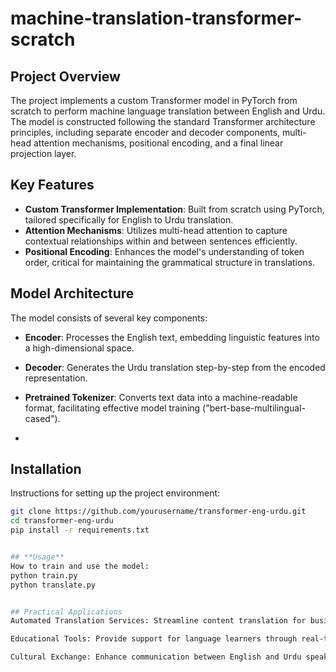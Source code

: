 # machine-translation-transformer-scratch
## Project Overview

The project implements a custom Transformer model in PyTorch from scratch to perform machine language translation between English and Urdu. The model is constructed following the standard Transformer architecture principles, including separate encoder and decoder components, multi-head attention mechanisms, positional encoding, and a final linear projection layer.
## Key Features

- **Custom Transformer Implementation**: Built from scratch using PyTorch, tailored specifically for English to Urdu translation.
- **Attention Mechanisms**: Utilizes multi-head attention to capture contextual relationships within and between sentences efficiently.
- **Positional Encoding**: Enhances the model's understanding of token order, critical for maintaining the grammatical structure in translations.

## Model Architecture

The model consists of several key components:
- **Encoder**: Processes the English text, embedding linguistic features into a high-dimensional space.
- **Decoder**: Generates the Urdu translation step-by-step from the encoded representation.
- **Pretrained Tokenizer**: Converts text data into a machine-readable format, facilitating effective model training ("bert-base-multilingual-cased").

- 

## Installation

Instructions for setting up the project environment:

```bash
git clone https://github.com/yourusername/transformer-eng-urdu.git
cd transformer-eng-urdu
pip install -r requirements.txt


## **Usage**
How to train and use the model:
python train.py
python translate.py


## Practical Applications
Automated Translation Services: Streamline content translation for businesses and content creators.

Educational Tools: Provide support for language learners through real-time translation tools.

Cultural Exchange: Enhance communication between English and Urdu speaking communities.


